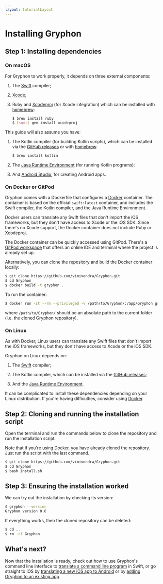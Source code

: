 ```yaml
---
layout: tutorialLayout
---
```


# Installing Gryphon

## Step 1: Installing dependencies

### On macOS

For Gryphon to work properly, it depends on three external components:

1. The [Swift](https://swift.org/download/) compiler;

2. [Xcode](https://apps.apple.com/us/app/xcode/id497799835);

3. Ruby and [Xcodeproj](https://github.com/CocoaPods/Xcodeproj) (for Xcode integration) which can be installed with [homebrew](https://brew.sh):

    ```` bash
    $ brew install ruby
    $ [sudo] gem install xcodeproj
    ````

This guide will also assume you have:

1. The Kotlin compiler (for building Kotlin scripts), which can be installed via the [GitHub releases](https://github.com/JetBrains/kotlin/releases/tag/v1.3.72) or with [homebrew](https://brew.sh):

    ```` bash
    $ brew install kotlin
    ````

2. The [Java Runtime Environment](https://www.oracle.com/java/technologies/javase-jre8-downloads.html) (for running Kotlin programs);

3. And [Android Studio](https://developer.android.com/studio/), for creating Android apps.

### On Docker or GitPod

Gryphon comes with a Dockerfile that configures a [Docker](https://www.docker.com) container. The container is based on the official `swift:latest` container, and includes the Swift compiler, the Kotlin compiler, and the Java Runtime Environment.

Docker users can translate any Swift files that don't import the iOS frameworks, but they don't have access to Xcode or the iOS SDK. Since there's no Xcode support, the Docker container does not include Ruby or Xcodeproj.

The Docker container can be quickly accessed using GitPod. There's a [GitPod workspace](http://gitpod.io/#github.com/vinivendra/Gryphon) that offers an online IDE and terminal where the project is already set up.

Alternatively, you can clone the repository and build the Docker container locally:

```` bash
$ git clone https://github.com/vinivendra/Gryphon.git
$ cd Gryphon
$ docker build -t gryphon .
````

To run the container:

```` bash
$ docker run -it --rm --privileged -v /path/to/Gryphon/:/app/Gryphon gryphon
````

where `/path/to/Gryphon/` should be an absolute path to the current folder (i.e. the cloned Gryphon repository).

### On Linux

As with Docker, Linux users can translate any Swift files that don't import the iOS frameworks, but they don't have access to Xcode or the iOS SDK.

Gryphon on Linux depends on:

1. The [Swift](https://swift.org/download/) compiler;

2. The Kotlin compiler, which can be installed via the [GitHub releases](https://github.com/JetBrains/kotlin/releases/tag/v1.3.72);

3. And the [Java Runtime Environment](https://www.oracle.com/java/technologies/javase-jre8-downloads.html).

It can be complicated to install these dependencies depending on your Linux distribution. If you're having difficulties, consider using [Docker](https://www.docker.com).

## Step 2: Cloning and running the installation script

Open the terminal and run the commands below to clone the repository and run the installation script.

Note that if you're using Docker, you have already cloned the repository. Just run the script with the last command.

```` bash
$ git clone https://github.com/vinivendra/Gryphon.git
$ cd Gryphon
$ bash install.sh
````

## Step 3: Ensuring the installation worked

We can try out the installation by checking its version:

```` bash
$ gryphon --version
Gryphon version 0.6
````

If everything works, then the cloned repository can be deleted:

```` bash
$ cd ..
$ rm -rf Gryphon
````

## What's next?

Now that the installation is ready, check out how to use Gryphon's command line interface to [translate a command line program](translatingCommandLinePrograms.html) in Swift, or go straight to iOS by [translating a new iOS app to Android](translatingANewiOSAppToAndroid.html) or by [adding Gryphon to an existing app](addingGryphonToAnExistingApp.html).


